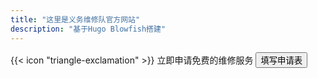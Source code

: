 ```yaml
---
title: "这里是义务维修队官方网站"
description: "基于Hugo Blowfish搭建"
---
```



<div class="flex px-4 py-2 mb-8 text-base rounded-md bg-primary-100 dark:bg-primary-900">
  <span class="flex items-center ltr:pr-3 rtl:pl-3 text-primary-400">
    {{< icon "triangle-exclamation" >}}
  </span>
  <span class="flex items-center justify-between grow dark:text-neutral-300">
    <span class="prose dark:prose-invert"> 立即申请免费的维修服务</span>
    <button
      id="pull-fix-button"
      class="px-4 !text-neutral !no-underline rounded-md bg-primary-600 hover:!bg-primary-500 dark:bg-primary-800 dark:hover:!bg-primary-700"
      onclick="window.open('https:\/\/f.wps.cn/g/IN36J7jU', '_blank');"
    >
      填写申请表
    </button>
  </span>
</div>


<!-- ```node
npx blowfish-tools
```   -->

<!-- {{< youtubeLite id="SgXhGb-7QbU" label="Blowfish-tools demo" >}} -->


